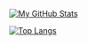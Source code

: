 [![My GitHub Stats](https://github-readme-stats.vercel.app/api/?username=omareldamiry&count_private=true&theme=tokyonight&show_icons=true&icon_color=628FDA)]()

[![Top Langs](https://github-readme-stats.vercel.app/api/top-langs/?username=omareldamiry&layout=compact&theme=tokyonight)](https://github.com/anuraghazra/github-readme-stats)
